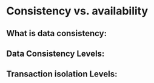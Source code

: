 # Consistency vs. availability

## What is data consistency:

## Data Consistency Levels:

## Transaction isolation Levels:

